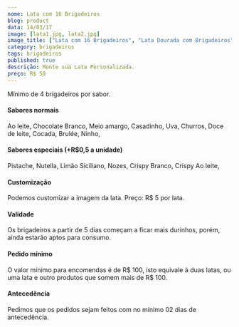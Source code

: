 ```yaml
---
nome: Lata com 16 Brigadeiros
blog: product
data: 14/03/17
image: [lata1.jpg, lata2.jpg]
image_title: ["Lata com 16 Brigadeiros", "Lata Dourada com Brigadeiros"]
category: brigadeiros
tags: brigadeiros
published: true
descrição: Monte sua Lata Personalizada.
preço: R$ 50
---
```

Mínimo de 4 brigadeiros por sabor.
#### Sabores normais
Ao leite,
Chocolate Branco,
Meio amargo,
Casadinho,
Uva,
Churros,
Doce de leite,
Cocada,
Brulée,
Ninho,

#### Sabores especiais (+R$0,5 a unidade)
Pistache,
Nutella,
Limão Siciliano,
Nozes,
Crispy Branco,
Crispy Ao leite,

#### Customização
Podemos customizar a imagem da lata.
Preço: R$ 5 por lata.

#### Validade
Os brigadeiros a partir de 5 dias começam a ficar mais durinhos, porém, ainda estarão aptos para consumo.

#### Pedido mínimo
O valor mínimo para encomendas é de R$ 100, isto equivale à duas latas, ou uma lata e outro produtos que somem mais de R$ 100.

#### Antecedência
Pedimos que os pedidos sejam feitos com no mínimo 02 dias de antecedência. 
